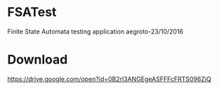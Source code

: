 # FSATest
Finite State Automata testing application
aegroto-23/10/2016

# Download
https://drive.google.com/open?id=0B2rl3ANGEgeASFFFcFRTS096ZjQ